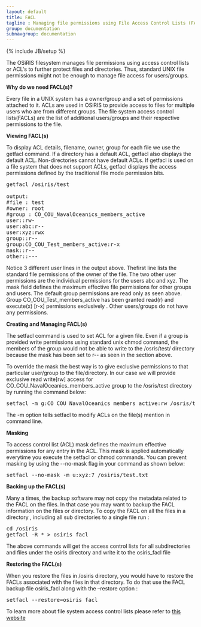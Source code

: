 ```yaml
---
layout: default 
title: FACL
tagline : Managing file permissions using File Access Control Lists (FACLs)
group: documentation
subnavgroup: documentation
---
```

{% include JB/setup %}

The OSiRIS filesystem manages file permissions using access control lists or ACL's to further protect files and directories. Thus, standard UNIX file permissions might not be enough to manage file access for users/groups.

<strong> Why do we need FACL(s)? </strong>

Every file in a UNIX system has a owner/group and a set of permissions attached to it. ACLs are used in OSiRIS to provide access to files for multiple users who are from different groups. The file system access control lists(FACLs) are the list of additional users/groups and their respective permissions to the file.

<strong> Viewing FACL(s) </strong>

To display ACL details, filename, owner, group for each file we use the getfacl command. If a directory has a default ACL, getfacl also displays the default ACL. Non-directories cannot have default ACLs. If getfacl is used on a file system that does not support ACLs, getfacl displays the access permissions defined by the traditional file mode permission bits.
<pre>
getfacl /osiris/test

output:
#file : test
#owner: root
#group : CO_COU_NavalOceanics_members_active
user::rw-
user:abc:r--
user:xyz:rwx
group::r--
group:CO_COU_Test_members_active:r-x
mask::r--
other::---
</pre>

Notice 3 different user lines in the output above. Thefirst line lists the standard file permissions of the owner of the file. The two other user permissions are the individual permissions for the users abc and xyz. The mask field defines the maximum effective file permissions for other groups and users. The default group permissions are read only as seen above. Group CO_COU_Test_members_active has been granted read(r) and execute(x) [r-x] permissions exclusively . Other users/groups do not have any permissions.

<strong> Creating and Managing FACL(s) </strong>

The setfacl command is used to set ACL for a given file. Even if a group is provided write permissions using standard unix chmod command, the members of the group would not be able to write to the /osris/test/ directory because the mask has been set to r-- as seen in the section above.

To override the mask the best way is to give exclusive permissions to that particular user/group to the file/directory. In our case we will provide exclusive read write[rw] access for CO_COU_NavalOceanics_members_active group to the /osris/test directory by running the command below:
<pre>
setfacl -m g:CO_COU_NavalOceanics_members_active:rw /osris/test
</pre>

The -m option tells setfacl to modify ACLs on the file(s) mention in command line.

<strong> Masking </strong>

To access control list (ACL) mask defines the maximum effective permissions for any entry in the ACL. This mask is applied automatically everytime you execute the setfacl or chmod commands.
You can prevent masking by using the --no-mask flag in your command as shown below:
<pre>
setfacl --no-mask -m u:xyz:7 /osiris/test.txt
</pre> 

<strong> Backing up the FACL(s) </strong>

Many a times, the backup software may not copy the metadata related to the FACL on the files. In that case you may want to backup the FACL information on the files or directory. To copy the FACL on all the files in a directory , including all sub directories to a single file run :
<pre>
cd /osiris
getfacl -R * > osiris_facl
</pre>

The above commands will get the access control lists for all subdirectories and files under the osiris directory and write it to the osiris_facl file

<strong> Restoring the FACL(s) </strong>

When you restore the files in /osiris directory, you would have to restore the FACLs associated with the files in that directory. To do that use the FACL backup file osiris_facl along with the –restore option :
<pre>
setfacl --restore=osiris_facl
</pre>

To learn more about file system access control lists please refer to <a href="http://linux-training.be/storage/ch03.html">this website</a>
